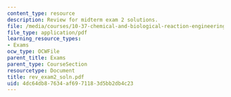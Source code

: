 ```yaml
---
content_type: resource
description: Review for midterm exam 2 solutions.
file: /media/courses/10-37-chemical-and-biological-reaction-engineering-spring-2007/4dc64db87634af6971183d5bb2db4c23_rev_exam2_soln.pdf
file_type: application/pdf
learning_resource_types:
- Exams
ocw_type: OCWFile
parent_title: Exams
parent_type: CourseSection
resourcetype: Document
title: rev_exam2_soln.pdf
uid: 4dc64db8-7634-af69-7118-3d5bb2db4c23
---
```

